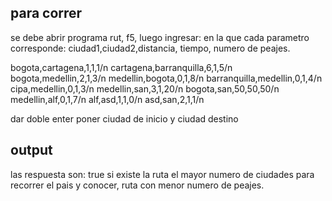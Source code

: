 ## para correr
se debe abrir programa rut, f5, luego ingresar:
en la que cada parametro corresponde:
ciudad1,ciudad2,distancia, tiempo, numero de peajes.

bogota,cartagena,1,1,1/n
cartagena,barranquilla,6,1,5/n
bogota,medellin,2,1,3/n
medellin,bogota,0,1,8/n
barranquilla,medellin,0,1,4/n
cipa,medellin,0,1,3/n
medellin,san,3,1,20/n
bogota,san,50,50,50/n
medellin,alf,0,1,7/n
alf,asd,1,1,0/n
asd,san,2,1,1/n

dar doble enter
poner ciudad de inicio y ciudad destino

## output
las respuesta son:
true si existe la ruta
el mayor numero de ciudades para recorrer el pais y conocer,
ruta con menor numero de peajes.


